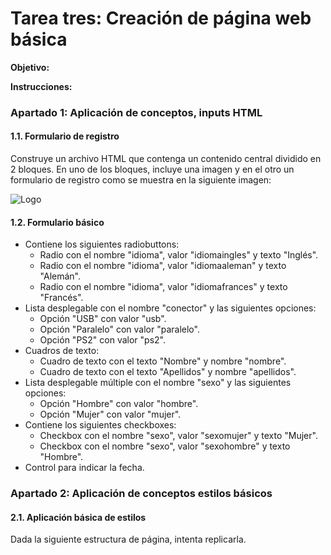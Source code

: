 # Tarea tres: Creación de página web básica

**Objetivo:**

**Instrucciones:**

### Apartado 1: Aplicación de conceptos, inputs HTML

#### 1.1. Formulario de registro

Construye un archivo HTML que contenga un contenido central dividido en 2 bloques. En uno de los bloques, incluye una imagen y en el otro un formulario de registro como se muestra en la siguiente imagen:

![Logo](https://www.kambcodelatam.com/_next/static/media/logo_small.2e076dcb.svg)

#### 1.2. Formulario básico

- Contiene los siguientes radiobuttons:
  - Radio con el nombre "idioma", valor "idiomaingles" y texto "Inglés".
  - Radio con el nombre "idioma", valor "idiomaaleman" y texto "Alemán".
  - Radio con el nombre "idioma", valor "idiomafrances" y texto "Francés".
- Lista desplegable con el nombre "conector" y las siguientes opciones:
  - Opción "USB" con valor "usb".
  - Opción "Paralelo" con valor "paralelo".
  - Opción "PS2" con valor "ps2".
- Cuadros de texto:
  - Cuadro de texto con el texto "Nombre" y nombre "nombre".
  - Cuadro de texto con el texto "Apellidos" y nombre "apellidos".
- Lista desplegable múltiple con el nombre "sexo" y las siguientes opciones:
  - Opción "Hombre" con valor "hombre".
  - Opción "Mujer" con valor "mujer".
- Contiene los siguientes checkboxes:
  - Checkbox con el nombre "sexo", valor "sexomujer" y texto "Mujer".
  - Checkbox con el nombre "sexo", valor "sexohombre" y texto "Hombre".
- Control para indicar la fecha.

### Apartado 2: Aplicación de conceptos estilos básicos

#### 2.1. Aplicación básica de estilos

Dada la siguiente estructura de página, intenta replicarla.
